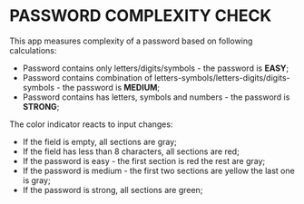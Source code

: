 # PASSWORD COMPLEXITY CHECK

This app measures complexity of a password based on following calculations:

- Password contains only letters/digits/symbols - the password is **EASY**;
- Password contains combination of letters-symbols/letters-digits/digits-symbols - the password is **MEDIUM**;
- Password contains has letters, symbols and numbers - the password is **STRONG**;

The color indicator reacts to input changes:

- If the field is empty, all sections are gray;
- If the field has less than 8 characters, all sections are red;
- If the password is easy - the first section is red the rest are gray;
- If the password is medium - the first two sections are yellow the last one is gray;
- If the password is strong, all sections are green;
